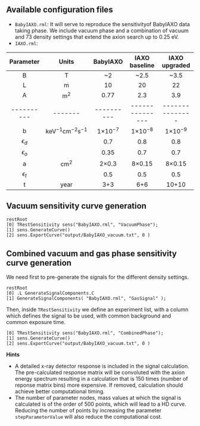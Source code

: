 
## Available configuration files

- `BabyIAXO.rml`: It will serve to reproduce the sensitivityof BabyIAXO data taking phase. We include vacuum phase and a combination of vacuum and 73 density settings that extend the axion search up to 0.25 eV.
- `IAXO.rml`:

Parameter | Units | BabyIAXO | IAXO baseline | IAXO upgraded |
  :---:   | :---: |  :---:   |     :---:     |      :---:    |
B         |   T   |    ~2    |     ~2.5      |      ~3.5     |
L         |   m   |    10    |      20       |       22      |
A         | m$^2$ |    0.77  |      2.3      |       3.9     |
----------|-------|----------|---------------|---------------|
b         | keV$^{-1}$cm$^{-2}$s$^{-1}$ | 1$\times$10$^{-7}$ | 1$\times$10$^{-8}$ | 1$\times$10$^{-9}$ |
$\epsilon_d$ |    |   0.7    |      0.8      |     0.8       |
$\epsilon_o$ |    |   0.35   |      0.7      |     0.7       |
a         | cm$^2$ |  2$\times$0.3 | 8$\times$0.15 | 8$\times$0.15 |
$\epsilon_t$ |    |   0.5    |      0.5      |     0.5       |
t         | year  |   3+3    |      6+6      |    10+10      |

## Vacuum sensitivity curve generation

```
restRoot
[0] TRestSensitivity sens("BabyIAXO.rml", "VacuumPhase");
[1] sens.GenerateCurve()
[2] sens.ExportCurve("output/BabyIAXO_vacuum.txt", 0 )
```
## Combined vacuum and gas phase sensitivity curve generation

We need first to pre-generate the signals for the different density settings.

```
restRoot
[0] .L GenerateSignalComponents.C
[1] GenerateSignalComponents( "BabyIAXO.rml", "GasSignal" );
```

Then, inside `TRestSensitivity` we define an experiment list, with a
column which defines the signal to be used, with common background
and common exposure time.

```
[0] TRestSensitivity sens("BabyIAXO.rml", "CombinedPhase");
[1] sens.GenerateCurve()
[2] sens.ExportCurve("output/BabyIAXO_vacuum.txt", 0 )
```

**Hints**
- A detailed x-ray detector response is included in the signal calculation. The pre-calculated response matrix will be convoluted with the axion energy spectrum resulting in a calculation that is 150 times (number of reponse matrix bins) more expensive. If removed, calculation should achieve better computational timing.
- The number of parameter nodes, mass values at which the signal is calculated is of the order of 500 points, which will lead to a HD curve. Reducing the number of points by increasing the parameter `stepParameterValue` will also reduce the computational cost.
